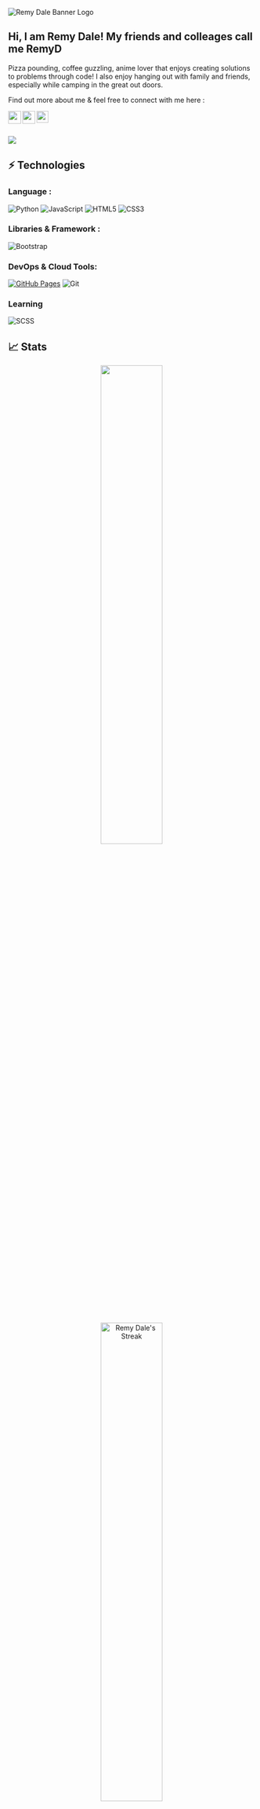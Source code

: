 ![Remy Dale Banner Logo](https://i.imgur.com/6Z8WPdw.png)

## Hi, I am Remy Dale! My friends and colleages call me RemyD

Pizza pounding, coffee guzzling, anime lover that enjoys creating solutions to problems through code! I also enjoy hanging out with family and friends, especially while camping in the great out doors.

Find out more about me & feel free to connect with me here :

<a href="https://twitter.com/TheOnlyRemyD">
  <img align="left" width="26px" src="https://logodownload.org/wp-content/uploads/2014/09/twitter-logo-6.png" />
</a>
<a href="mailto:jem.dale@gmail.com">
  <img align="left" width="26px" src="https://cdn-icons-png.flaticon.com/512/281/281769.png" />
</a>
<a href="https://www.linkedin.com/in/remydale/">
  <img align="left" width="24px" src="https://cdn-icons-png.flaticon.com/512/174/174857.png"  />
</a>
<br>
<br>
<br>


<img src="https://activity-graph.herokuapp.com/graph?username=theremyd&bg_color=22272E&color=CFE384&line=EEEDDE&point=FF4E81&area=true&hide_border=true">

## ⚡ Technologies

### Language :
![Python](https://img.shields.io/badge/-Python-black?style=flat-square&logo=Python)
![JavaScript](https://img.shields.io/badge/-JavaScript-black?style=flat-square&logo=javascript)
![HTML5](https://img.shields.io/badge/-HTML5-E34F26?style=flat-square&logo=html5&logoColor=white)
![CSS3](https://img.shields.io/badge/-CSS3-1572B6?style=flat-square&logo=css3)

### Libraries & Framework :
![Bootstrap](https://img.shields.io/badge/-Bootstrap-563D7C?style=flat-square&logo=bootstrap)

### DevOps & Cloud Tools:

<a href="#"><img alt="GitHub Pages" src="https://img.shields.io/badge/GitHub%20Pages-%23327FC7.svg?logo=github&logoColor=white"></a>
![Git](https://img.shields.io/badge/-Git-black?style=flat-square&logo=git)

### Learning
![SCSS](https://img.shields.io/badge/-SCSS-black?style=flat-square&logo=SaSS)

## 📈 Stats
<p align="center">
    <img width="50%" src="https://github-readme-stats.vercel.app/api?username=theremyd&show_icons=true&bg_color=22272E&title_color=73854C&icon_color=FE4880&text_color=FAF0B9&locale=en">     <br>
    <img width="50%"   src="https://github-readme-streak-stats.herokuapp.com?user=theremyd&theme=merko&hide_border=true&date_format=M%20j%5B%2C%20Y%5D&background=22272E&ring=FF5189&fire=FF5189&currStreakNum=FF5189&sideNums=F8F2C4" alt="Remy Dale's Streak" />
    <br>
    <img width="50%" align="center"  src="https://github-readme-stats.vercel.app/api/top-langs/?username=theremyd&show_icons=true&bg_color=22272E&title_color=73854C&icon_color=FE4880&text_color=FAF0B9&locale=en" alt="Remy Dale's Stats" />
</p>

![visitors](https://visitor-badge.laobi.icu/badge?page_id=TheRemyD.TheRemyD)
